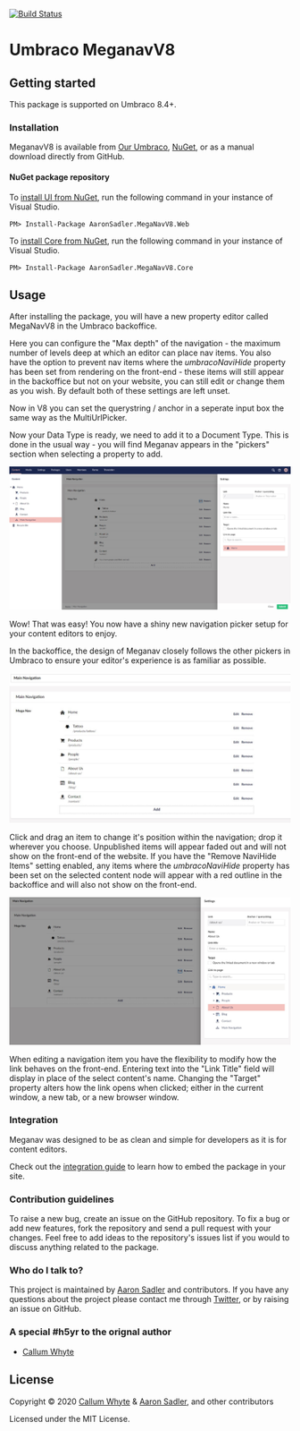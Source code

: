 [![Build Status](https://dev.azure.com/TerrabitHost/MegaNavV8/_apis/build/status/MegaNavV8-ASP.NET-CI?branchName=master)](https://dev.azure.com/TerrabitHost/MegaNavV8/_build/latest?definitionId=12&branchName=master)

# Umbraco MeganavV8

## Getting started

This package is supported on Umbraco 8.4+.

### Installation

MeganavV8 is available from [Our Umbraco](https://our.umbraco.com/packages/website-utilities/umbracomeganavv8/), [NuGet](https://www.nuget.org/packages/AaronSadler.MegaNavV8.Web/), or as a manual download directly from GitHub.

#### NuGet package repository
To [install UI from NuGet](https://www.nuget.org/packages/AaronSadler.MegaNavV8.Web/), run the following command in your instance of Visual Studio.

    PM> Install-Package AaronSadler.MegaNavV8.Web
	
To [install Core from NuGet](https://www.nuget.org/packages/AaronSadler.MegaNavV8.Core/), run the following command in your instance of Visual Studio.

    PM> Install-Package AaronSadler.MegaNavV8.Core

## Usage

After installing the package, you will have a new property editor called MegaNavV8 in the Umbraco backoffice.

Here you can configure the "Max depth" of the navigation - the maximum number of levels deep at which an editor can place nav items. You also have the option to prevent nav items where the _umbracoNaviHide_ property has been set from rendering on the front-end - these items will still appear in the backoffice but not on your website, you can still edit or change them as you wish. By default both of these settings are left unset.

Now in V8 you can set the querystring / anchor in a seperate input box the same way as the MultiUrlPicker.

Now your Data Type is ready, we need to add it to a Document Type. This is done in the usual way - you will find Meganav appears in the "pickers" section when selecting a property to add.

![Meganav Property Editor](docs/img/property-editor.jpg?raw=true)

Wow! That was easy! You now have a shiny new navigation picker setup for your content editors to enjoy.

In the backoffice, the design of Meganav closely follows the other pickers in Umbraco to ensure your editor's experience is as familiar as possible.

![Meganav](docs/img/nav-items.jpg?raw=true)

Click and drag an item to change it's position within the navigation; drop it wherever you choose. Unpublished items will appear faded out and will not show on the front-end of the website. If you have the "Remove NaviHide Items" setting enabled, any items where the _umbracoNaviHide_ property has been set on the selected content node will appear with a red outline in the backoffice and will also not show on the front-end.

![Meganav Edit Item](docs/img/edit-nav-item.jpg?raw=true)

When editing a navigation item you have the flexibility to modify how the link behaves on the front-end. Entering text into the "Link Title" field will display in place of the select content's name. Changing the "Target" property alters how the link opens when clicked; either in the current window, a new tab, or a new browser window.

### Integration

Meganav was designed to be as clean and simple for developers as it is for content editors.

Check out the [integration guide](docs/integration-guide.md) to learn how to embed the package in your site.

### Contribution guidelines

To raise a new bug, create an issue on the GitHub repository. To fix a bug or add new features, fork the repository and send a pull request with your changes. Feel free to add ideas to the repository's issues list if you would to discuss anything related to the package.

### Who do I talk to?
This project is maintained by [Aaron Sadler](https://aaronsadler.uk) and contributors. If you have any questions about the project please contact me through [Twitter](https://twitter.com/AaronSadlerUK), or by raising an issue on GitHub.

### A special #h5yr to the orignal author

* [Callum Whyte](https://github.com/callumbwhyte)

## License

Copyright &copy; 2020 [Callum Whyte](https://github.com/callumbwhyte) & [Aaron Sadler](https://aaronsadler.uk), and other contributors

Licensed under the MIT License.
